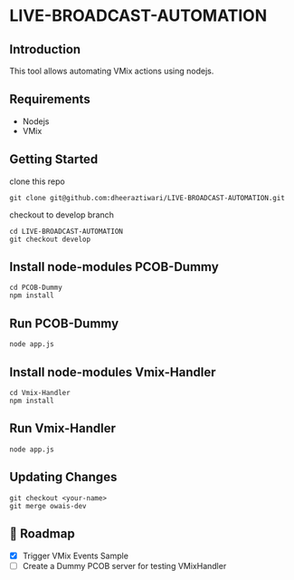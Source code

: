 # LIVE-BROADCAST-AUTOMATION

## Introduction
This tool allows automating VMix actions using nodejs.

## Requirements
- Nodejs
- VMix

## Getting Started 
clone this repo 
```
git clone git@github.com:dheeraztiwari/LIVE-BROADCAST-AUTOMATION.git
```
checkout to develop branch
```
cd LIVE-BROADCAST-AUTOMATION 
git checkout develop
```

## Install node-modules PCOB-Dummy
```
cd PCOB-Dummy
npm install
```
## Run PCOB-Dummy
```
node app.js
```

## Install node-modules Vmix-Handler
```
cd Vmix-Handler
npm install
```
## Run Vmix-Handler
```
node app.js
```

## Updating Changes
```
git checkout <your-name>
git merge owais-dev
```

<!-- Roadmap -->
## :compass: Roadmap

* [x] Trigger VMix Events Sample
* [ ] Create a Dummy PCOB server for testing VMixHandler